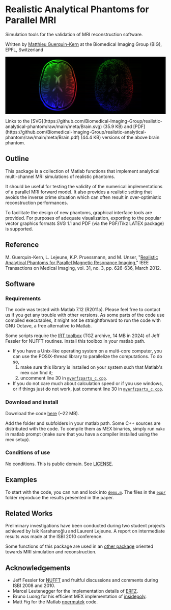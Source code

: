 # Realistic Analytical Phantoms for Parallel MRI

Simulation tools for the validation of MRI reconstruction software.

Written by [Matthieu Guerquin-Kern](mailto:guerquin-kern(AT)@crans(DOT).org) at the Biomedical Imaging Group (BIG), EPFL, Switzerland

<p style="background-color:#000000" align="center"><img src="meta/brain176.png" width="176"/><img src="meta/brain176-error.png" width="176"/></p>
Links to the [SVG](https://github.com/Biomedical-Imaging-Group/realistic-analytical-phantom/raw/main/meta/Brain.svg) (35.9 KB) and [PDF](https://github.com/Biomedical-Imaging-Group/realistic-analytical-phantom/raw/main/meta/Brain.pdf) (44.4 KB) versions of the above brain phantom. 

## Outline

This package is a collection of Matlab functions that implement analytical multi-channel MRI simulations of realistic phantoms.

It should be useful for testing the validity of the numerical implementations of a parallel MRI forward model. It also provides a realistic setting that avoids the inverse crime situation which can often result in over-optimistic reconstruction performances.

To facilitate the design of new phantoms, graphical interface tools are provided. For purposes of adequate visualization, exporting to the popular vector graphics formats SVG 1.1 and PDF (via the PGF/Tikz LATEX package) is supported.

## Reference

M. Guerquin-Kern, L. Lejeune, K.P. Pruessmann, and M. Unser, "[Realistic Analytical Phantoms for Parallel Magnetic Resonance Imaging](https://hal.science/hal-01814155v1/)," IEEE Transactions on Medical Imaging, vol. 31, no. 3, pp. 626-636, March 2012.

## Software

### Requirements

The code was tested with Matlab 7.12 (R2011a). Please feel free to contact us if you get any trouble with other versions.
As some parts of the code use compiled executables, it might not be straightforward to run the code with GNU Octave, a free alternative to Matlab.

Some scripts require the [IRT toolbox](http://www.eecs.umich.edu/~fessler/irt/fessler.tgz) (TGZ archive, 14 MB in 2024) of Jeff Fessler for NUFFT routines. Install this toolbox in your matlab path.

- If you have a Unix-like operating system on a multi-core computer, you can use the POSIX-thread library to parallelize the computations. To do so,
    1. make sure this library is installed on your system such that Matlab's mex can find it;
    2. uncomment line 30 in [`myerfzparts_c.cpp`](misc/myerfzparts_c.cpp).
- If you do not care much about calculation speed or if you use windows, or if things just do not work, just comment line 30 in [`myerfzparts_c.cpp`](misc/myerfzparts_c.cpp).

### Download and install

Download the code [here](https://github.com/Biomedical-Imaging-Group/realistic-analytical-phantom/archive/refs/heads/main.zip) (~22 MB).

Add the folder and subfolders in your matlab path. Some C++ sources are distributed with the code. To compile them as MEX binaries, simply run `make` in matlab prompt (make sure that you have a compiler installed using the mex setup).

### Conditions of use

No conditions. This is public domain. See [LICENSE](LICENSE).

## Examples

To start with the code, you can run and look into [`demo.m`](demo.m). The files in the [`exp/`](exp/) folder reproduce the results presented in the paper.

## Related Works

Preliminary investigations have been conducted during two student projects achieved by Isik Karahanoğlu and Laurent Lejeune. A report on intermediate results was made at the ISBI 2010 conference.

Some functions of this package are used in an [other package](https://github.com/Biomedical-Imaging-Group/mri-reconstruction) oriented towards MRI simulation and reconstruction.

## Acknowledgements

- Jeff Fessler for [NUFFT](http://www.eecs.umich.edu/~fessler/irt) and fruitful discussions and comments during ISBI 2008 and 2010.
- Marcel Leutenegger for the implementation details of [ERFZ](https://documents.epfl.ch/users/l/le/leuteneg/www/MATLABToolbox/ErrorFunction.html).
- Bruno Luong for his efficient MEX implementation of [insidepoly](http://www.mathworks.com/matlabcentral/fileexchange/27840-2d-polygon-interior-detection).
- Matt Fig for the Matlab [npermutek](https://www.mathworks.com/matlabcentral/fileexchange/11462-n_permute_k) code.
